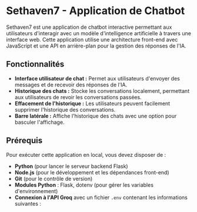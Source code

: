 # Sethaven7 - Application de Chatbot

Sethaven7 est une application de chatbot interactive permettant aux utilisateurs d'interagir avec un modèle d'intelligence artificielle à travers une interface web. Cette application utilise une architecture front-end avec JavaScript et une API en arrière-plan pour la gestion des réponses de l'IA.

## Fonctionnalités

- **Interface utilisateur de chat :** Permet aux utilisateurs d'envoyer des messages et de recevoir des réponses de l'IA.
- **Historique des chats :** Stocke les conversations localement, permettant aux utilisateurs de revoir les conversations passées.
- **Effacement de l'historique :** Les utilisateurs peuvent facilement supprimer l'historique des conversations.
- **Barre latérale :** Affiche l'historique des chats avec une option pour basculer l'affichage.

## Prérequis

Pour exécuter cette application en local, vous devez disposer de :

- **Python** (pour lancer le serveur backend Flask)
- **Node.js** (pour le développement et les dépendances front-end)
- **Git** (pour le contrôle de version)
- **Modules Python** : Flask, dotenv (pour gérer les variables d'environnement)
- **Connexion à l'API Groq** avec un fichier `.env` contenant les informations suivantes :
